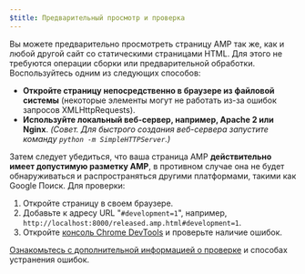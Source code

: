 ```yaml
---
$title: Предварительный просмотр и проверка
---
```


Вы можете предварительно просмотреть страницу AMP так же, как и любой другой сайт со статическими страницами HTML. Для этого не требуются операции сборки или предварительной обработки. Воспользуйтесь одним из следующих способов:

- **Откройте страницу непосредственно в браузере из файловой системы** (некоторые элементы могут не работать из-за ошибок запросов XMLHttpRequests).
- **Используйте локальный веб-сервер, например, Apache 2 или Nginx**.
  _(Совет. Для быстрого создания веб-сервера запустите команду `python -m SimpleHTTPServer`.)_

Затем следует убедиться, что ваша страница AMP **действительно имеет допустимую разметку AMP**, в противном случае она не будет обнаруживаться и распространяться другими платформами, такими как Google Поиск. Для проверки:

1. Откройте страницу в своем браузере.
1. Добавьте к адресу URL "`#development=1`", например, `http://localhost:8000/released.amp.html#development=1`.
1. Откройте [консоль Chrome DevTools](https://developers.google.com/web/tools/chrome-devtools/debug/console/) и проверьте наличие ошибок.

[Ознакомьтесь с дополнительной информацией о проверке](../../../../documentation/guides-and-tutorials/learn/validation-workflow/validate_amp.md) и способах устранения ошибок.
